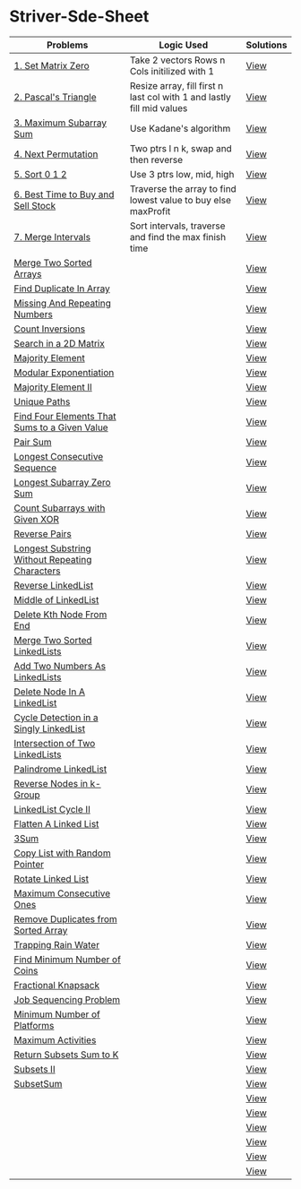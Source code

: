 # Striver-Sde-Sheet

Problems | Logic Used | Solutions
--------- | --------- | ---------
[1. Set Matrix Zero](https://www.codingninjas.com/codestudio/problems/set-matrix-zeros_3846774?topList=striver-sde-sheet-problems) | Take 2 vectors Rows n Cols initilized with 1 | [View](./Day_01_SetMatrixZero.cpp)
[2. Pascal's Triangle](https://www.codingninjas.com/codestudio/problems/pascal-s-triangle_1089580?topList=striver-sde-sheet-problems) | Resize array, fill first n last col with 1 and lastly fill mid values | [View](./Day_01_PascalTriangle.cpp)
[3. Maximum Subarray Sum](https://www.codingninjas.com/codestudio/problems/maximum-subarray-sum_630526?topList=striver-sde-sheet-problems) | Use Kadane's algorithm | [View](./Day_02_MaximumSubarraySum.cpp)
[4. Next Permutation](https://www.codingninjas.com/codestudio/problems/next-permutaion_893046?topList=striver-sde-sheet-problems) | Two ptrs l n k, swap and then reverse | [View](Day_02_NextPermutation.cpp)
[5. Sort 0 1 2](https://www.codingninjas.com/codestudio/problems/sort-0-1-2_631055?topList=striver-sde-sheet-problems) | Use 3 ptrs low, mid, high | [View](./Day_03_Sort_0_1_2.cpp)
[6. Best Time to Buy and Sell Stock](https://www.codingninjas.com/codestudio/problems/stocks-are-profitable_893405?topList=striver-sde-sheet-problems) | Traverse the array to find lowest value to buy else maxProfit | [View](./Day_03_BestTimeToBuyAndSellStock.cpp)
[7. Merge Intervals](https://www.codingninjas.com/codestudio/problems/merge-intervals_699917?topList=striver-sde-sheet-problems) | Sort intervals, traverse and find the max finish time | [View](./Day_04_MergeIntervals.cpp)
[Merge Two Sorted Arrays](https://www.codingninjas.com/codestudio/problems/ninja-and-sorted-arrays_1214628?topList=striver-sde-sheet-problems) |  | [View](./Day_04_MergeTwoSortedArrays.cpp)
[Find Duplicate In Array]() |  | [View](./Day_05_FindDuplicateInArray.cpp)
[Missing And Repeating Numbers]() |  | [View](./Day_05_MissingAndRepeatingNumbers.cpp)
[Count Inversions]() |  | [View](./Day_06_CountInversions.cpp)
[Search in a 2D Matrix]() |  | [View](./Day_06_SearchInA2DMatrix.cpp)
[Majority Element]() |  | [View](./Day_07_MajorityElement.cpp)
[Modular Exponentiation]() |  | [View](./Day_07_ModularExponentiation.cpp)
[Majority Element II]() |  | [View](./Day_08_MajorityElement_II.cpp)
[Unique Paths]() |  | [View](./Day_08_UniquePaths.cpp)
[Find Four Elements That Sums to a Given Value]() |  | [View](./Day_09_FindFourElementsThatSumsToAGivenValue.cpp)
[Pair Sum]() |  | [View](./Day_09_PairSum.cpp)
[Longest Consecutive Sequence]() |  | [View](./Day_10_LongestConsecutiveSequence.cpp)
[Longest Subarray Zero Sum]() |  | [View](./Day_10_LongestSubarrayZeroSum.cpp)
[Count Subarrays with Given XOR]() |  | [View](./Day_11_CountSubarrayswithGivenXOR.cpp)
[Reverse Pairs]() |  | [View](./Day_11_ReversePairs.cpp)
[Longest Substring Without Repeating Characters]() |  | [View](./Day_12_LongestSubstringWithoutRepeatingCharacters.cpp)
[Reverse LinkedList]() |  | [View](./Day_12_ReverseLinkedList.cpp)
[Middle of LinkedList]() |  | [View](./Day_13_MiddleOfLinkedList.cpp)
[Delete Kth Node From End]() |  | [View](./Day_14_DeleteKthNodeFromEnd.cpp)
[Merge Two Sorted LinkedLists]() |  | [View](./Day_14_MergeTwoSortedLinkedLists.cpp)
[Add Two Numbers As LinkedLists]() |  | [View](./Day_15_AddTwoNumbersAsLinkedLists.cpp)
[Delete Node In A LinkedList]() |  | [View](./Day_15_DeleteNodeInALinkedList.cpp)
[Cycle Detection in a Singly LinkedList]() |  | [View](./Day_16_CycleDetectionInASinglyLinkedList.cpp)
[Intersection of Two LinkedLists]() |  | [View](./Day_16_IntersectionofTwoLinkedLists.cpp)
[Palindrome LinkedList]() |  | [View](./Day_17_PalindromeLinkedList.cpp)
[Reverse Nodes in k-Group]() |  | [View](./Day_17_ReverseNodesInk-Group.cpp)
[LinkedList Cycle II]() |  | [View](./Day_18_LinkedListCycleII.cpp)
[Flatten A Linked List]() |  | [View](./Day_18_FlattenALinkedList.cpp)
[3Sum]() |  | [View](./Day_19_3Sum.cpp)
[Copy List with Random Pointer]() |  | [View](./Day_19_CopyListwithRandomPointer.cpp)
[Rotate Linked List]() |  | [View](./Day_19_RotateLinkedList.cpp)
[Maximum Consecutive Ones]() |  | [View](./Day_20_MaximumConsecutiveOnes.cpp)
[Remove Duplicates from Sorted Array]() |  | [View](./Day_20_RemoveDuplicatesfromSortedArray.cpp)
[Trapping Rain Water]() |  | [View](./Day_20_TrappingRainWater.cpp)
[Find Minimum Number of Coins]() |  | [View](./Day_21_FindMinimumNumberOfCoins.cpp)
[Fractional Knapsack]() |  | [View](./Day_21_FractionalKnapsack.cpp)
[Job Sequencing Problem]() |  | [View](./Day_21_JobSequencingProblem.cpp)
[Minimum Number of Platforms]() |  | [View](./Day_21_MinimumNumberOfPlatforms.cpp)
[Maximum Activities]() |  | [View](./Day_22_MaximumActivities.cpp)
[Return Subsets Sum to K]() |  | [View](./Day_22_ReturnSubsetsSumToK.cpp)
[Subsets II]() |  | [View](./Day_22_SubsetsII.cpp)
[SubsetSum]() |  | [View](./Day_22_SubsetSum.cpp)
[]() |  | [View](./)
[]() |  | [View](./)
[]() |  | [View](./)
[]() |  | [View](./)
[]() |  | [View](./)
[]() |  | [View](./)














